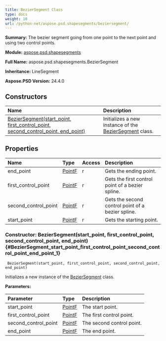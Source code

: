 ```yaml
---
title: BezierSegment Class
type: docs
weight: 10
url: /python-net/aspose.psd.shapesegments/beziersegment/
---
```


**Summary:** The bezier segment going from one point to the next point and using two control points.

**Module:** [aspose.psd.shapesegments](/psd/python-net/aspose.psd.shapesegments/)

**Full Name:** aspose.psd.shapesegments.BezierSegment

**Inheritance:** LineSegment

**Aspose.PSD Version:** 24.4.0

## **Constructors**
| **Name** | **Description** |
| :- | :- |
| [BezierSegment(start_point, first_control_point, second_control_point, end_point)](#BezierSegment_start_point_first_control_point_second_control_point_end_point_1) | Initializes a new instance of the [BezierSegment](/psd/python-net/aspose.psd.shapesegments/beziersegment/) class. |
## **Properties**
| **Name** | **Type** | **Access** | **Description** |
| :- | :- | :- | :- |
| end_point | [PointF](/psd/python-net/aspose.psd/pointf) | r | Gets the ending point. |
| first_control_point | [PointF](/psd/python-net/aspose.psd/pointf) | r | Gets the first control point of a bezier spline. |
| second_control_point | [PointF](/psd/python-net/aspose.psd/pointf) | r | Gets the second control point of a bezier spline. |
| start_point | [PointF](/psd/python-net/aspose.psd/pointf) | r | Gets the starting point. |


### Constructor: BezierSegment(start_point, first_control_point, second_control_point, end_point) {#BezierSegment_start_point_first_control_point_second_control_point_end_point_1}


```
 BezierSegment(start_point, first_control_point, second_control_point, end_point) 
```

Initializes a new instance of the [BezierSegment](/psd/python-net/aspose.psd.shapesegments/beziersegment/) class.

**Parameters:**

| Parameter | Type | Description |
| :- | :- | :- |
| start_point | [PointF](/psd/python-net/aspose.psd/pointf) | The start point. |
| first_control_point | [PointF](/psd/python-net/aspose.psd/pointf) | The first control point. |
| second_control_point | [PointF](/psd/python-net/aspose.psd/pointf) | The second control point. |
| end_point | [PointF](/psd/python-net/aspose.psd/pointf) | The end point. |

